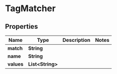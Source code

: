 

# TagMatcher


## Properties

| Name | Type | Description | Notes |
|------------ | ------------- | ------------- | -------------|
|**match** | **String** |  |  |
|**name** | **String** |  |  |
|**values** | **List&lt;String&gt;** |  |  |



